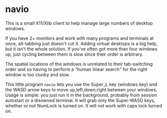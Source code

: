 navio
=====

This is a small X11/Xlib client to help manage large numbers of desktop windows.

If you have 2+ monitors and work with many programs and terminals at once, alt-tabbing just doesn't cut it. Adding virtual desktops is a big help, but it isn't the whole solution. If you've often got more than four windows up, just cycling between them is slow since their order is arbitrary.

The spatial locations of the windows is unrelated to their tab-switching order and so having to perform a "human linear search" for the right window is too clunky and slow.

This little program `navio` lets you use the Super_L key (windows key) and the WASD arrow keys to move up,left,down,right between your windows. Usage is simple: you just run it in the background, probably from session autostart or a disowned terminal. It will grab only the Super-WASD keys, whether or not NumLock is turned on. It will not work with caps lock turned on.


